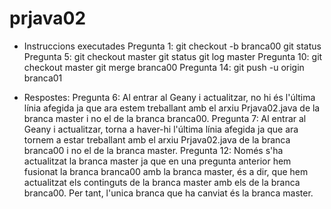 # prjava02
- Instruccions executades
Pregunta 1: git checkout -b branca00
            git status
Pregunta 5: git checkout master
            git status
            git log master
Pregunta 10: git checkout master
             git merge branca00
Pregunta 14: git push -u origin branca01

- Respostes:
Pregunta 6: Al entrar al Geany i actualitzar, no hi és l'última línia afegida ja que ara estem treballant amb el arxiu Prjava02.java 
            de la branca master i no el de la branca branca00.
Pregunta 7: Al entrar al Geany i actualitzar, torna a haver-hi l'última línia afegida ja que ara tornem a estar treballant amb el arxiu 
            Prjava02.java de la branca branca00 i no el de la branca master.
Pregunta 12: Només s'ha actualitzat la branca master ja que en una pregunta anterior hem fusionat la branca branca00 amb la branca master,
             és a dir, que hem actualitzat els continguts de la branca master amb els de la branca branca00. Per tant, l'unica branca que
             ha canviat és la branca master.
